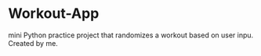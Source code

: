 # Workout-App
 mini Python practice project that randomizes a workout based on user inpu. Created by me.
